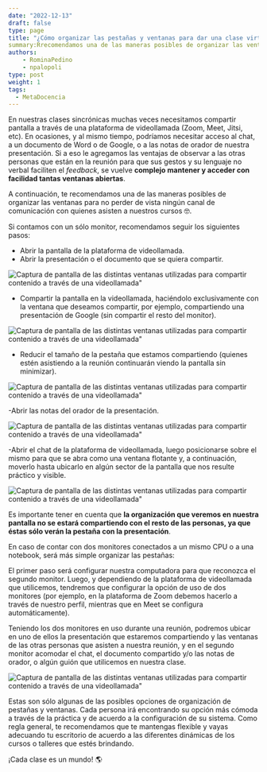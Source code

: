 ```yaml
---
date: "2022-12-13"
draft: false
type: page
title: "¿Cómo organizar las pestañas y ventanas para dar una clase virtual sincrónica?"
summary:Rrecomendamos una de las maneras posibles de organizar las ventanas para no perder de vista ningún canal de comunicación con quienes asisten a nuestros cursos.
authors: 
    - RominaPedino
    - npalopoli
type: post
weight: 1
tags: 
  - MetaDocencia
---
```



En nuestras clases sincrónicas muchas veces necesitamos compartir pantalla a través de una plataforma de videollamada (Zoom, Meet, Jitsi, etc). En ocasiones, y al mismo tiempo, podríamos necesitar acceso al chat, a un documento de Word o de Google, o a las notas de orador de nuestra presentación. Si a eso le agregamos las ventajas de observar a las otras personas que están en la reunión para que sus gestos y su lenguaje no verbal faciliten el *feedback*, se vuelve **complejo mantener y acceder con facilidad tantas ventanas abiertas**.

A continuación, te recomendamos una de las maneras posibles de organizar las ventanas para no perder de vista ningún canal de comunicación con quienes asisten a nuestros cursos 🤓. 

Si contamos con un sólo monitor, recomendamos seguir los siguientes pasos:
- Abrir la pantalla de la plataforma de videollamada. 
- Abrir la presentación o el documento que se quiera compartir.

![Captura de pantalla de las distintas ventanas utilizadas para compartir contenido a través de una videollamada"](https://www.metadocencia.org/img/organizar-ventanas/organizar-escritorio-1.jpg) 

- Compartir la pantalla en la videollamada, haciéndolo exclusivamente con la ventana que deseamos compartir, por ejemplo, compartiendo una presentación de Google (sin compartir el resto del monitor).

![Captura de pantalla de las distintas ventanas utilizadas para compartir contenido a través de una videollamada"](https://www.metadocencia.org/img/organizar-ventanas/organizar-escritorio-2.jpg) 

- Reducir el tamaño de la pestaña que estamos compartiendo (quienes estén asistiendo a la reunión continuarán viendo la pantalla sin minimizar).

![Captura de pantalla de las distintas ventanas utilizadas para compartir contenido a través de una videollamada"](https://www.metadocencia.org/img/organizar-ventanas/organizar-escritorio-3.jpg) 

-Abrir las notas del orador de la presentación.

![Captura de pantalla de las distintas ventanas utilizadas para compartir contenido a través de una videollamada"](https://www.metadocencia.org/img/organizar-ventanas/organizar-escritorio-4.jpg) 

-Abrir el chat  de la plataforma de videollamada, luego posicionarse sobre el mismo para que se abra como una ventana flotante y, a continuación, moverlo hasta ubicarlo en algún sector de la pantalla que nos resulte práctico y visible.

![Captura de pantalla de las distintas ventanas utilizadas para compartir contenido a través de una videollamada"](https://www.metadocencia.org/img/organizar-ventanas/organizar-escritorio-5.jpg) 

Es importante tener en cuenta que **la organización que veremos en nuestra pantalla no se estará compartiendo con el resto de las personas, ya que éstas sólo verán la pestaña con la presentación**. 

En caso de contar con dos monitores conectados a un mismo CPU o a una notebook, será más simple organizar las pestañas:

El primer paso será configurar nuestra computadora para que reconozca el segundo monitor. Luego, y dependiendo de la plataforma de videollamada que utilicemos, tendremos que configurar la opción de uso de dos monitores (por ejemplo, en la plataforma de Zoom debemos hacerlo a través de nuestro perfil, mientras que en Meet se configura automáticamente).

Teniendo los dos monitores en uso durante una reunión, podremos ubicar en uno de ellos la presentación que estaremos compartiendo y las ventanas de las otras personas que asisten a nuestra reunión, y en el segundo monitor acomodar el chat, el documento compartido y/o las notas de orador, o algún guión que utilicemos en nuestra clase.   

![Captura de pantalla de las distintas ventanas utilizadas para compartir contenido a través de una videollamada"](https://www.metadocencia.org/img/organizar-ventanas/organizar-escritorio-6.jpg) 

Estas son sólo algunas de las posibles opciones de organización de pestañas y ventanas. Cada persona irá encontrando su opción más cómoda a través de la práctica y de acuerdo a la configuración de su sistema. Como regla general, te recomendamos que te mantengas flexible y vayas adecuando tu escritorio de acuerdo a las diferentes dinámicas de los cursos o talleres que estés brindando. 

¡Cada clase es un mundo! 🌎
